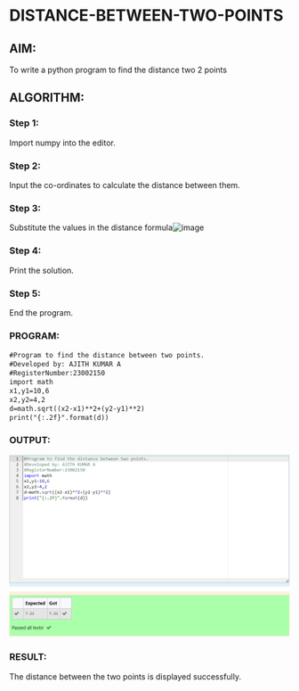 # DISTANCE-BETWEEN-TWO-POINTS

## AIM:
To write a python program to find the distance two 2 points
## ALGORITHM:
### Step 1:
Import numpy into the editor.
### Step 2:
Input the co-ordinates to calculate the distance between them.
### Step 3: 
Substitute the values in the distance formula![image](https://github.com/Ajith1413/DISTANCE-BETWEEN-TWO-POINTS/assets/139842524/0f7cdc0d-30d1-4fa9-96be-99b86645dd34)
  

### Step 4: 
Print the solution.
### Step 5: 
End the program.
### PROGRAM:
```
#Program to find the distance between two points.
#Developed by: AJITH KUMAR A
#RegisterNumber:23002150
import math
x1,y1=10,6
x2,y2=4,2
d=math.sqrt((x2-x1)**2+(y2-y1)**2)
print("{:.2f}".format(d))
```
  


### OUTPUT:
![Alt text](<Screenshot 2023-11-29 094604.png>)

### RESULT:
The distance between the two points is displayed successfully.

